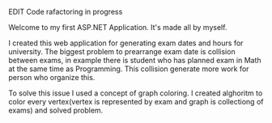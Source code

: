 EDIT Code rafactoring in progress

Welcome to my first ASP.NET Application. It's made all by myself.

I created this web application for generating exam dates and hours for university. The biggest problem to prearrange exam date
is collision between exams, in example there is student who has planned exam in Math at the same time as Programming. This collision generate more
work for person who organize this.

To solve this issue I used a concept of graph coloring. I created alghoritm to color every vertex(vertex is represented by exam and graph is collectiong of exams)
and solved problem.
